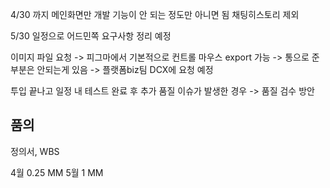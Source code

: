 4/30 까지 메인화면만 개발
기능이 안 되는 정도만 아니면 됨
채팅히스토리 제외

5/30 일정으로  어드민쪽 요구사항 정리 예정

이미지 파일 요청 -> 피그마에서 기본적으로 컨트롤 마우스 export 가능 -> 
통으로 준 부분은 안되는게 있음 -> 플랫폼biz팀 DCX에 요청 예정

투입 끝나고
일정 내 테스트 완료 후 추가 품질 이슈가 발생한 경우 -> 품질 검수 방안


## 품의
정의서, WBS

4월 0.25 MM
5월 1 MM

